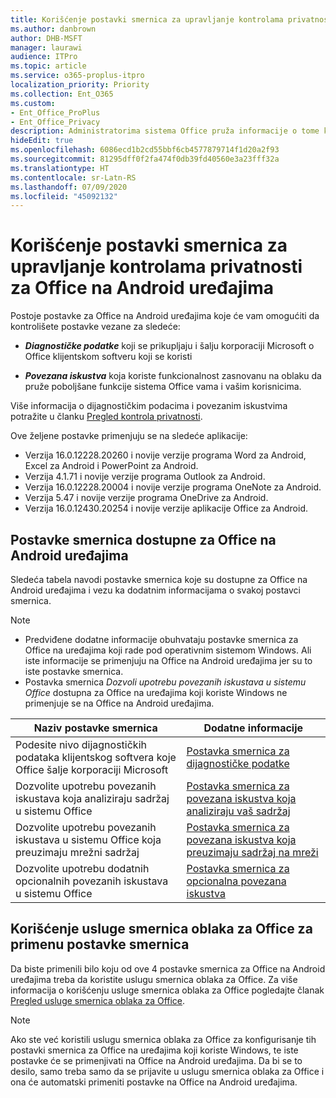 ```yaml
---
title: Korišćenje postavki smernica za upravljanje kontrolama privatnosti za Office na Android uređajima
ms.author: danbrown
author: DHB-MSFT
manager: laurawi
audience: ITPro
ms.topic: article
ms.service: o365-proplus-itpro
localization_priority: Priority
ms.collection: Ent_O365
ms.custom:
- Ent_Office_ProPlus
- Ent_Office_Privacy
description: Administratorima sistema Office pruža informacije o tome kako da upravljaju postavkama privatnosti na Android uređajima.
hideEdit: true
ms.openlocfilehash: 6086ecd1b2cd55bbf6cb4577879714f1d20a2f93
ms.sourcegitcommit: 81295dff0f2fa474f0db39fd40560e3a23fff32a
ms.translationtype: HT
ms.contentlocale: sr-Latn-RS
ms.lasthandoff: 07/09/2020
ms.locfileid: "45092132"
---
```

# <a name="use-policy-settings-to-manage-privacy-controls-for-office-on-android-devices"></a>Korišćenje postavki smernica za upravljanje kontrolama privatnosti za Office na Android uređajima

Postoje postavke za Office na Android uređajima koje će vam omogućiti da kontrolišete postavke vezane za sledeće:

- ***Diagnostičke podatke*** koji se prikupljaju i šalju korporaciji Microsoft o Office klijentskom softveru koji se koristi

- ***Povezana iskustva*** koja koriste funkcionalnost zasnovanu na oblaku da pruže poboljšane funkcije sistema Office vama i vašim korisnicima.

Više informacija o dijagnostičkim podacima i povezanim iskustvima potražite u članku [Pregled kontrola privatnosti](overview-privacy-controls.md).

Ove željene postavke primenjuju se na sledeće aplikacije:
- Verzija 16.0.12228.20260 i novije verzije programa Word za Android, Excel za Android i PowerPoint za Android.
- Verzija 4.1.71 i novije verzije programa Outlook za Android.
- Verzija 16.0.12228.20004 i novije verzije programa OneNote za Android.
- Verzija 5.47 i novije verzije programa OneDrive za Android.
- Verzija 16.0.12430.20254 i novije verzije aplikacije Office za Android.

## <a name="policy-settings-available-for-office-on-android-devices"></a>Postavke smernica dostupne za Office na Android uređajima

Sledeća tabela navodi postavke smernica koje su dostupne za Office na Android uređajima i vezu ka dodatnim informacijama o svakoj postavci smernica.

> [!NOTE]
>- Predviđene dodatne informacije obuhvataju postavke smernica za Office na uređajima koji rade pod operativnim sistemom Windows. Ali iste informacije se primenjuju na Office na Android uređajima jer su to iste postavke smernica.
>- Postavka smernica *Dozvoli upotrebu povezanih iskustava u sistemu Office* dostupna za Office na uređajima koji koriste Windows ne primenjuje se na Office na Android uređajima. 


|Naziv postavke smernica  |Dodatne informacije |
|---------|---------|
|Podesite nivo dijagnostičkih podataka klijentskog softvera koje Office šalje korporaciji Microsoft|[Postavka smernica za dijagnostičke podatke](manage-privacy-controls.md#policy-setting-for-diagnostic-data)         |
|Dozvolite upotrebu povezanih iskustava koja analiziraju sadržaj u sistemu Office| [Postavka smernica za povezana iskustva koja analiziraju vaš sadržaj](manage-privacy-controls.md#policy-setting-for-connected-experiences-that-analyze-your-content)        |
|Dozvolite upotrebu povezanih iskustava u sistemu Office koja preuzimaju mrežni sadržaj |[Postavka smernica za povezana iskustva koja preuzimaju sadržaj na mreži](manage-privacy-controls.md#policy-setting-for-connected-experiences-that-download-online-content)         |
|Dozvolite upotrebu dodatnih opcionalnih povezanih iskustava u sistemu Office |[Postavka smernica za opcionalna povezana iskustva](manage-privacy-controls.md#policy-setting-for-optional-connected-experiences)|



## <a name="use-office-cloud-policy-service-to-apply-policy-settings"></a>Korišćenje usluge smernica oblaka za Office za primenu postavke smernica

Da biste primenili bilo koju od ove 4 postavke smernica za Office na Android uređajima treba da koristite uslugu smernica oblaka za Office. Za više informacija o korišćenju usluge smernica oblaka za Office pogledajte članak [Pregled usluge smernica oblaka za Office](../overview-office-cloud-policy-service.md).

> [!NOTE]
> Ako ste već koristili uslugu smernica oblaka za Office za konfigurisanje tih postavki smernica za Office na uređajima koji koriste Windows, te iste postavke će se primenjivati na Office na Android uređajima. Da bi se to desilo, samo treba samo da se prijavite u uslugu smernica oblaka za Office i ona će automatski primeniti postavke na Office na Android uređajima.
